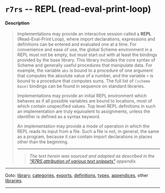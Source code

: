 

<a id='appendix__r7rs__read-eval-print-loop'></a>

# `r7rs` -- REPL (read-eval-print-loop)


<a id='appendix__r7rs__read-eval-print-loop__description'></a>

#### Description

> Implementations may provide an interactive session called a
> __REPL__ (Read-Eval-Print Loop), where import declarations,
> expressions and definitions can be
> entered and evaluated one at a time.  For convenience and ease of use,
> the global Scheme environment in a REPL
> must not be empty, but must start out with at least the bindings provided by the
> base library.  This library includes the core syntax of Scheme
> and generally useful procedures that manipulate data.  For example, the
> variable `abs` is bound to a
> procedure of one argument that computes the absolute value of a
> number, and the variable `+` is bound to a procedure that computes
> sums.  The full list of `(scheme base)` bindings can be found in
> sequence on standard libraries.
> 
> Implementations may provide an initial REPL environment
> which behaves as if all possible variables are bound to locations, most of
> which contain unspecified values.  Top level REPL definitions in
> such an implementation are truly equivalent to assignments,
> unless the identifier is defined as a syntax keyword.
> 
> An implementation may provide a mode of operation in which the REPL
> reads its input from a file.  Such a file is not, in general, the same
> as a program, because it can contain import declarations in places other than
> the beginning.
> 
> 
> ----
> > *The text herein was sourced and adapted as described in the ["R7RS attribution of various text snippets"](../../r7rs/appendices/attribution.md#appendix__r7rs__attribution) appendix.*

----

Goto: [library](../../r7rs/_index.md#library__r7rs), [categories](../../r7rs/categories/_index.md#toc__r7rs__categories), [exports](../../r7rs/exports/_index.md#toc__r7rs__exports), [definitions](../../r7rs/definitions/_index.md#toc__r7rs__definitions), [types](../../r7rs/types/_index.md#toc__r7rs__types), [appendices](../../r7rs/appendices/_index.md#toc__r7rs__appendices), other [libraries](../../_libraries.md#toc__libraries).

----


